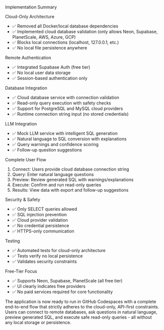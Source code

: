 Implementation Summary

  Cloud-Only Architecture

  - ✅ Removed all Docker/local database dependencies
  - ✅ Implemented cloud database validation (only allows Neon, Supabase, PlanetScale, AWS,
  Azure, GCP)
  - ✅ Blocks local connections (localhost, 127.0.0.1, etc.)
  - ✅ No local file persistence anywhere

  Remote Authentication

  - ✅ Integrated Supabase Auth (free tier)
  - ✅ No local user data storage
  - ✅ Session-based authentication only

  Database Integration

  - ✅ Cloud database service with connection validation
  - ✅ Read-only query execution with safety checks
  - ✅ Support for PostgreSQL and MySQL cloud providers
  - ✅ Runtime connection string input (no stored credentials)

  LLM Integration

  - ✅ Mock LLM service with intelligent SQL generation
  - ✅ Natural language to SQL conversion with explanations
  - ✅ Query warnings and confidence scoring
  - ✅ Follow-up question suggestions

  Complete User Flow

  1. Connect: Users provide cloud database connection string
  2. Query: Enter natural language questions
  3. Preview: Review generated SQL with warnings/explanations
  4. Execute: Confirm and run read-only queries
  5. Results: View data with export and follow-up suggestions

  Security & Safety

  - ✅ Only SELECT queries allowed
  - ✅ SQL injection prevention
  - ✅ Cloud provider validation
  - ✅ No credential persistence
  - ✅ HTTPS-only communication

  Testing

  - ✅ Automated tests for cloud-only architecture
  - ✅ Tests verify no local persistence
  - ✅ Validates security constraints

  Free-Tier Focus

  - ✅ Supports Neon, Supabase, PlanetScale (all free tier)
  - ✅ UI clearly indicates free providers
  - ✅ No paid services required for core functionality

  The application is now ready to run in GitHub Codespaces with a complete end-to-end flow
  that strictly adheres to the cloud-only, API-first constraints. Users can connect to remote
   databases, ask questions in natural language, preview generated SQL, and execute safe
  read-only queries - all without any local storage or persistence.